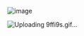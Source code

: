 ![image](https://github.com/user-attachments/assets/a4a960cd-f0c9-48d0-8d60-d689be555f5a)

![Uploading 9ffi9s.gif…]()

